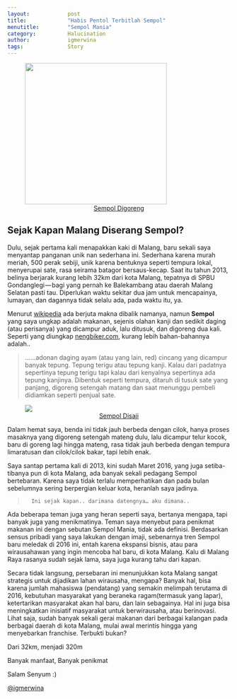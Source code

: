 ```yaml
---
layout:            post
title:             "Habis Pentol Terbitlah Sempol"
menutitle:         "Sempol Mania"
category:          Halucination
author:            igmerwina
tags:              Story
---
```

<figure>
   <img src="{{ "/media/img/2016-03-15-Sempol-Mania_1.jpeg" | absolute_url }}" style="width:320px;height:320px;" />
   <center style="font-size:14px"><a href="http://fiksiana.kompasiana.com/rarasenja/100puisi-harapan-di-setiap-tusuk-sempol_56ca7535ae7e616e219c1492">Sempol Digoreng</a></center>
</figure>

## Sejak Kapan Malang Diserang Sempol?
Dulu, sejak pertama kali menapakkan kaki di Malang, baru sekali saya menyantap panganan unik nan sederhana ini. Sederhana karena murah meriah, 500 perak sebiji, unik karena bentuknya seperti tempura lokal, menyerupai sate, rasa seirama batagor bersaus-kecap. Saat itu tahun 2013, belinya berjarak kurang lebih 32km dari kota Malang, tepatnya di SPBU Gondanglegi — bagi yang pernah ke Balekambang atau daerah Malang Selatan pasti tau. Diperlukan waktu sekitar dua jam untuk mencapainya, lumayan, dan dagannya tidak selalu ada, pada waktu itu, ya.

Menurut [wikipedia](https://id.wikipedia.org/w/index.php?search=sempol+&title=Istimewa%3APencarian&go=Lanjut) ada berjuta makna dibalik namanya, namun **Sempol** yang saya ungkap adalah makanan, sejenis olahan kanji dan sedikit daging (atau perisanya) yang dicampur aduk, lalu ditusuk, dan digoreng dua kali. Seperti yang diungkap [nengbiker.com](http://nengbiker.com/2016/01/sempol-jajanan-gondanglegi-yang-jadi-primadona-kota-malang/), kurang lebih bahan-bahannya adalah..
> ……adonan daging ayam (atau yang lain, red) cincang yang dicampur banyak tepung. Tepung terigu atau tepung kanji. Kalau dari padatnya sepertinya tepung terigu tapi kalau dari kenyalnya sepertinya ada tepung kanjinya. Dibentuk seperti tempura, ditaruh di tusuk sate yang panjang, digoreng setengah matang dan saat menunggu pembeli didiamkan seperti penjual sate.

<figure>
   <img src="{{ "/media/img/2016-03-15-Sempol-Mania_2.jpeg" | absolute_url }}" style="width, height:autopx;" />
   <center style="font-size:14px"><a href="http://surabaya.tribunnews.com/2015/09/25/digoyang-sempol-enak-puoolll">Sempol Disaji</a></center>
</figure>

Dalam hemat saya, benda ini tidak jauh berbeda dengan cilok, hanya proses masaknya yang digoreng setengah mateng dulu, lalu dicampur telur kocok, baru di goreng lagi hingga mateng, rasa tidak jauh berbeda dengan tempura limaratusan dan cilok/cilok bakar, tapi lebih enak.

Saya santap pertama kali di 2013, kini sudah Maret 2016, yang juga setiba-tibanya pun di kota Malang, ada banyak sekali pedagang Sempol bertebaran. Karena saya tidak terlalu memperhatikan dan pada bulan sebelumnya sering berpergian keluar kota, heranlah saya jadinya.

>       Ini sejak kapan.. darimana datengnya… aku dimana..

Ada beberapa teman juga yang heran seperti saya, bertanya mengapa, tapi banyak juga yang menikmatinya. Teman saya menyebut para penikmat makanan ini dengan sebutan Sempol Mania, tidak ada definisi.
Berdasarkan sensus pribadi yang saya lakukan dengan imaji, sebenarnya tren Sempol baru meledak di 2016 ini, entah karena ekspansi bisnis, atau para wirausahawan yang ingin mencoba hal baru, di kota Malang. Kalu di Malang Raya rasanya sudah sejak lama, saya juga kurang tahu dari kapan.

Secara tidak langsung, persebaran ini menunjukkan kota Malang sangat strategis untuk dijadikan lahan wirausaha, mengapa? Banyak hal, bisa karena jumlah mahasiswa (pendatang) yang semakin melimpah terutama di 2016, kebutuhan masyarakat yang beraneka ragam(termasuk yang lapar), ketertarikan masyarakat akan hal baru, dan lain sebagainya.
Hal ini juga bisa meningkatkan inisiatif masyarakat untuk berwirausaha, atau berinovasi. Lihat saja, sudah banyak sekali gerai makanan dari berbagai kalangan pada berbagai daerah di kota Malang, mulai awal merintis hingga yang menyebarkan franchise. Terbukti bukan?

Dari 32km, menjadi 320m

Banyak manfaat, Banyak penikmat

Salam Senyum :)

[@igmerwina](https://instagram.com/igmerwina)
